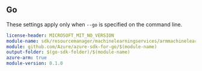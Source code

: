 ## Go

These settings apply only when `--go` is specified on the command line.

``` yaml $(go) && $(track2)
license-header: MICROSOFT_MIT_NO_VERSION
module-name: sdk/resourcemanager/machinelearningservices/armmachinelearningservices
module: github.com/Azure/azure-sdk-for-go/$(module-name)
output-folder: $(go-sdk-folder)/$(module-name)
azure-arm: true
module-version: 0.1.0
```
